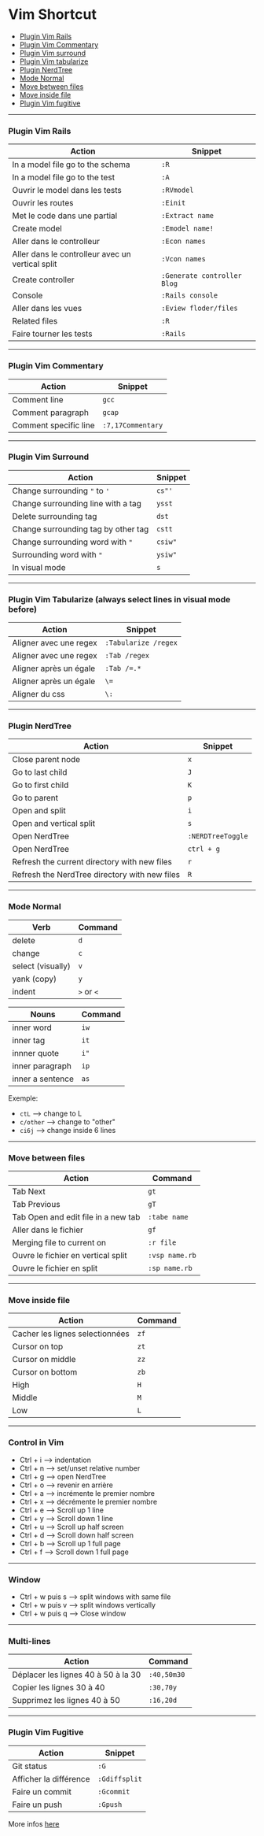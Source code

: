 # Vim Shortcut

- [Plugin Vim Rails](#plugin-vim-rails)
- [Plugin Vim Commentary](#plugin-vim-commentary)
- [Plugin Vim surround](#plugin-vim-surround)
- [Plugin Vim tabularize](#plugin-vim-tabularize)
- [Plugin NerdTree](#plugin-nerd-tree)
- [Mode Normal](#mode-normal)
- [Move between files](#move-between-files)
- [Move inside file](#move-inside-file)
- [Plugin Vim fugitive](#plugin-vim-fugitive)

---

### Plugin Vim Rails

Action | Snippet |
--- | --- |
In a model file go to the schema | `:R` |
In a model file go to the test | `:A` |
Ouvrir le model dans les tests | `:RVmodel` |
Ouvrir les routes | `:Einit` |
Met le code dans une partial | `:Extract name` |
Create model | `:Emodel name!` |
Aller dans le controlleur | `:Econ names` |
Aller dans le controlleur avec un vertical split | `:Vcon names` |
Create controller | `:Generate controller Blog` |
Console | `:Rails console` |
Aller dans les vues | `:Eview floder/files` |
Related files | `:R` |
Faire tourner les tests | `:Rails` |

---

### Plugin Vim Commentary

Action | Snippet |
--- | --- |
Comment line | `gcc` |
Comment paragraph | `gcap` |
Comment specific line | `:7,17Commentary` |

---

### Plugin Vim Surround

Action | Snippet |
--- | --- |
Change surrounding `"` to `'` | `cs"'` |
Change surrounding line with a tag | `ysst` |
Delete surrounding tag | `dst` |
Change surrounding tag by other tag | `cstt` |
Change surrounding word with `"` | `csiw"` |
Surrounding word with `"` | `ysiw"` |
In visual mode | `s` |

---

### Plugin Vim Tabularize (always select lines in visual mode before)

Action | Snippet |
--- | --- |
Aligner avec une regex | `:Tabularize /regex` |
Aligner avec une regex | `:Tab /regex` |
Aligner après un égale | `:Tab /=.*` |
Aligner après un égale | `\=` |
Aligner du css | `\:` |

---

### Plugin NerdTree

Action | Snippet |
--- | --- |
Close parent node | `x` |
Go to last child | `J` |
Go to first child | `K` |
Go to parent | `p` |
Open and split | `i` |
Open and vertical split | `s` |
Open NerdTree | `:NERDTreeToggle` |
Open NerdTree | `ctrl + g` |
Refresh the current directory with new files | `r` |
Refresh the NerdTree directory with new files | `R` |

---

### Mode Normal

Verb | Command |
--- | --- |
delete | `d` |
change | `c` |
select (visually) | `v` |
yank (copy) | `y` |
indent | `>` or `<` |

Nouns | Command |
--- | --- |
inner word | `iw` |
inner tag | `it` |
innner quote | `i"` |
inner paragraph | `ip` |
inner a sentence | `as` |

Exemple:

* `ctL` --> change to L
* `c/other` --> change to "other"
* `ci6j` --> change inside 6 lines

---

### Move between files

Action | Command |
--- | --- |
Tab Next | `gt` |
Tab Previous | `gT` |
Tab Open and edit file in a new tab | `:tabe name` |
Aller dans le fichier | `gf` |
Merging file to current on | `:r file` |
Ouvre le fichier en vertical split | `:vsp name.rb` |
Ouvre le fichier en split | `:sp name.rb` |

---

### Move inside file

Action | Command |
--- | --- |
Cacher les lignes selectionnées | `zf` |
Cursor on top    | `zt` |
Cursor on middle | `zz` |
Cursor on bottom | `zb` |
High             | `H` |
Middle           | `M` |
Low              | `L` |

---

### Control in Vim

* Ctrl + i --> indentation
* Ctrl + n --> set/unset relative number
* Ctrl + g --> open NerdTree
* Ctrl + o --> revenir en arrière
* Ctrl + a --> incrémente le premier nombre
* Ctrl + x --> décrémente le premier nombre
* Ctrl + e --> Scroll up 1 line
* Ctrl + y --> Scroll down 1 line
* Ctrl + u --> Scroll up half screen
* Ctrl + d --> Scroll down half screen
* Ctrl + b --> Scroll up 1 full page
* Ctrl + f --> Scroll down 1 full page

---

### Window

* Ctrl + w puis s --> split windows with same file
* Ctrl + w puis v --> split windows vertically
* Ctrl + w puis q --> Close window

---

### Multi-lines

Action | Command |
--- | --- |
Déplacer les lignes 40 à 50 à la 30 | `:40,50m30` |
Copier les lignes 30 à 40 | `:30,70y` |
Supprimez les lignes 40 à 50 | `:16,20d` |

---

### Plugin Vim Fugitive

Action | Snippet |
--- | --- |
Git status | `:G` |
Afficher la différence | `:Gdiffsplit` |
Faire un commit | `:Gcommit` |
Faire un push | `:Gpush` |

More infos [here](https://github.com/tpope/vim-fugitive)
